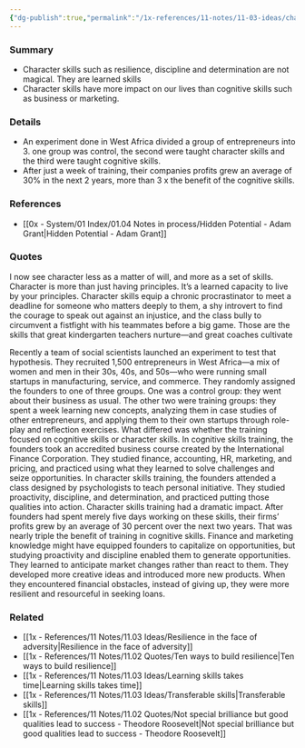 ```yaml
---
{"dg-publish":true,"permalink":"/1x-references/11-notes/11-03-ideas/character-skills-can-be-learned-and-they-are-more-important-than-cognitive-skills/","title":"Character skills can be learned, and they are more important than cognitive skills","created":"2024-05-13T21:28:41.467+03:00","updated":"2024-05-13T21:28:41.467+03:00"}
---
```



### Summary
- Character skills such  as resilience, discipline and determination are not magical. They are learned skills
- Character skills have more impact on our lives than cognitive skills such as business or marketing.

### Details
- An experiment done in West Africa divided a group of entrepreneurs into 3. one group was control, the second were taught character skills and the third were taught cognitive skills.
- After just a week of training, their companies profits grew an average of 30% in the next 2 years, more than 3 x the benefit of the cognitive skills.

### References
- [[0x - System/01 Index/01.04 Notes in process/Hidden Potential - Adam Grant\|Hidden Potential - Adam Grant]]

### Quotes
I now see character less as a matter of will, and more as a set of skills. Character is more than just having principles. It’s a learned capacity to live by your principles. Character skills equip a chronic procrastinator to meet a deadline for someone who matters deeply to them, a shy introvert to find the courage to speak out against an injustice, and the class bully to circumvent a fistfight with his teammates before a big game. Those are the skills that great kindergarten teachers nurture—and great coaches cultivate

Recently a team of social scientists launched an experiment to test that hypothesis. They recruited 1,500 entrepreneurs in West Africa—a mix of women and men in their 30s, 40s, and 50s—who were running small startups in manufacturing, service, and commerce. They randomly assigned the founders to one of three groups. One was a control group: they went about their business as usual. The other two were training groups: they spent a week learning new concepts, analyzing them in case studies of other entrepreneurs, and applying them to their own startups through role-play and reflection exercises. What differed was whether the training focused on cognitive skills or character skills. In cognitive skills training, the founders took an accredited business course created by the International Finance Corporation. They studied finance, accounting, HR, marketing, and pricing, and practiced using what they learned to solve challenges and seize opportunities. In character skills training, the founders attended a class designed by psychologists to teach personal initiative. They studied proactivity, discipline, and determination, and practiced putting those qualities into action. Character skills training had a dramatic impact. After founders had
spent merely five days working on these skills, their firms’ profits grew by an average of 30 percent over the next two years. That was nearly triple the benefit of training in cognitive skills. Finance and marketing knowledge might have equipped founders to capitalize on opportunities, but studying proactivity and discipline enabled them to generate opportunities. They learned to anticipate market changes rather than react to them. They developed more creative ideas and introduced more new products. When they encountered financial obstacles, instead of giving up, they were more resilient and resourceful in seeking loans.


### Related
- [[1x - References/11 Notes/11.03 Ideas/Resilience in the face of adversity\|Resilience in the face of adversity]]
- [[1x - References/11 Notes/11.02 Quotes/Ten ways to build resilience\|Ten ways to build resilience]]
- [[1x - References/11 Notes/11.03 Ideas/Learning skills takes time\|Learning skills takes time]]
- [[1x - References/11 Notes/11.03 Ideas/Transferable skills\|Transferable skills]]
- [[1x - References/11 Notes/11.02 Quotes/Not special brilliance but good qualities lead to success - Theodore Roosevelt\|Not special brilliance but good qualities lead to success - Theodore Roosevelt]]